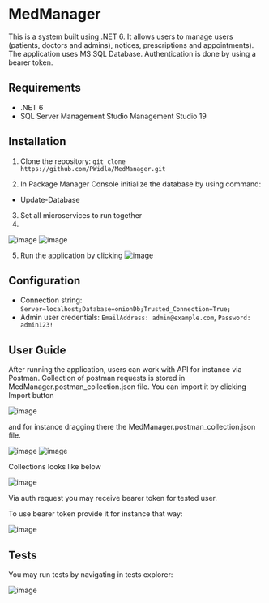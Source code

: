 # MedManager

This is a system built using .NET 6. It allows users to manage users (patients, doctors and admins), notices, prescriptions and appointments). The application uses MS SQL Database.
Authentication is done by using a bearer token.

## Requirements

- .NET 6
- SQL Server Management Studio Management Studio 19

## Installation

1. Clone the repository: `git clone https://github.com/PWidla/MedManager.git`

2. In Package Manager Console initialize the database by using command: 
- Update-Database

3. Set all microservices to run together
4. 
  ![image](https://github.com/PWidla/MedManager/assets/89644623/7c663656-21bf-4978-ac25-851ed4458e07)
  ![image](https://github.com/PWidla/MedManager/assets/89644623/65be97fe-7d26-4832-a05d-eebd275fc4c7)

5. Run the application by clicking
   ![image](https://github.com/PWidla/MedManager/assets/89644623/76f5cc6f-192e-4a8e-b499-bbb841a7e352)


## Configuration

- Connection string: `Server=localhost;Database=onionDb;Trusted_Connection=True;`
- Admin user credentials: `EmailAddress: admin@example.com`, `Password: admin123!`

## User Guide

After running the application, users can work with API for instance via Postman. 
Collection of postman requests is stored in MedManager.postman_collection.json file.
You can import it by clicking Import button 

![image](https://github.com/PWidla/MedManager/assets/89644623/8ae75c7f-323c-4718-bf09-5f06904d8d58)

and for instance dragging there the MedManager.postman_collection.json file.


![image](https://github.com/PWidla/MedManager/assets/89644623/3ad7cff6-f5de-47ad-bc0b-229f0b51e91f)
![image](https://github.com/PWidla/MedManager/assets/89644623/d8d282c0-8294-4b15-9a4c-14e2f66998ed)

Collections looks like below


![image](https://github.com/PWidla/MedManager/assets/89644623/384eeb5e-a2eb-43a4-9480-f51b703fcf12)

Via auth request you may receive bearer token for tested user.

To use bearer token provide it for instance that way:

  ![image](https://github.com/PWidla/MedManager/assets/89644623/0e169c46-cb91-4aa1-9d43-6fe31620ef72)



## Tests

You may run tests by navigating in tests explorer:

![image](https://github.com/PWidla/MedManager/assets/89644623/dd550769-50ae-40b1-a5af-3ea7c88d77a8)

